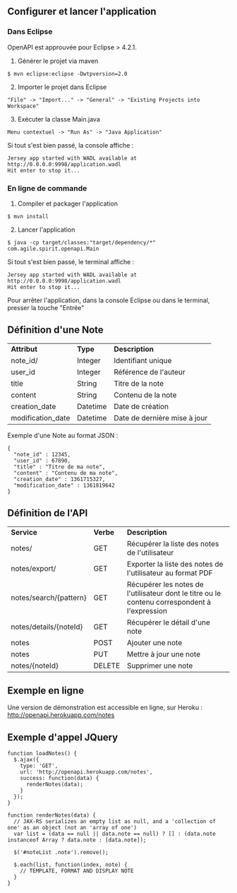 ## Configurer et lancer l'application

### Dans Eclipse
OpenAPI est approuvée pour Eclipse > 4.2.1.

1. Générer le projet via maven
<pre><code>$ mvn eclipse:eclipse -Dwtpversion=2.0</code></pre>

2. Importer le projet dans Eclipse
<pre><code>"File" -> "Import..." -> "General" -> "Existing Projects into Workspace"</code></pre>
3. Exécuter la classe Main.java
<pre><code>Menu contextuel -> "Run As" -> "Java Application"</code></pre>

Si tout s'est bien passé, la console affiche :
<pre><code>Jersey app started with WADL available at http://0.0.0.0:9998/application.wadl
Hit enter to stop it...</code></pre>

### En ligne de commande

1. Compiler et packager l'application
<pre><code>$ mvn install</code></pre>

2. Lancer l'application
<pre><code>$ java -cp target/classes:"target/dependency/*" com.agile.spirit.openapi.Main</code></pre>

Si tout s'est bien passé, le terminal affiche :
<pre><code>Jersey app started with WADL available at http://0.0.0.0:9998/application.wadl
Hit enter to stop it...</code></pre>

Pour arrêter l'application, dans la console Eclipse ou dans le terminal, presser la touche "Entrée"

## Définition d'une Note

<table>
  <tr>
    <td><b>Attribut</b></td>
    <td><b>Type</b></td>
    <td><b>Description</b></td>
  </tr>
  <tr>
    <td>note_id/</td>
    <td>Integer</td>
    <td>Identifiant unique</td>
  </tr>
  <tr>
    <td>user_id</td>
    <td>Integer</td>
    <td>Référence de l'auteur</td>
  </tr>
  <tr>
    <td>title</td>
    <td>String</td>
    <td>Titre de la note</td>
  </tr>
  <tr>
    <td>content</td>
    <td>String</td>
    <td>Contenu de la note</td>
  </tr>
  <tr>
    <td>creation_date</td>
    <td>Datetime</td>
    <td>Date de création</td>
  </tr>
  <tr>
    <td>modification_date</td>
    <td>Datetime</td>
    <td>Date de dernière mise à jour</td>
  </tr>
</table>

Exemple d'une Note au format JSON :

<pre><code>{
  "note_id" : 12345,
  "user_id" : 67890,
  "title" : "Titre de ma note",
  "content" : "Contenu de ma note",
  "creation_date" : 1361715327,
  "modification_date" : 1361819642
}</code></pre>

## Définition de l'API

<table>
  <tr>
    <td><b>Service</b></td>
    <td><b>Verbe</b></td>
    <td><b>Description</b></td>
  </tr>
  <tr>
    <td>notes/</td>
    <td>GET</td>
    <td>Récupérer la liste des notes de l'utilisateur</td>
  </tr>
  <tr>
    <td>notes/export/</td>
    <td>GET</td>
    <td>Exporter la liste des notes de l'utilisateur au format PDF</td>
  </tr>
  <tr>
    <td>notes/search/{pattern}</td>
    <td>GET</td>
    <td>Récupérer les notes de l'utilisateur dont le titre ou le contenu correspondent à l'expression</td>
  </tr>
  <tr>
    <td>notes/details/{noteId}</td>
    <td>GET</td>
    <td>Récupérer le détail d'une note</td>
  </tr>
  <tr>
    <td>notes</td>
    <td>POST</td>
    <td>Ajouter une note</td>
  </tr>
  <tr>
    <td>notes</td>
    <td>PUT</td>
    <td>Mettre à jour une note</td>
  </tr>
  <tr>
    <td>notes/{noteId}</td>
    <td>DELETE</td>
    <td>Supprimer une note</td>
  </tr>
</table>

## Exemple en ligne

Une version de démonstration est accessible en ligne, sur Heroku : http://openapi.herokuapp.com/notes

## Exemple d'appel JQuery

<pre><code>function loadNotes() {
  $.ajax({
    type: 'GET',
    url: 'http://openapi.herokuapp.com/notes',
    success: function(data) {
      renderNotes(data);
    }
  });  
}

function renderNotes(data) {
  // JAX-RS serializes an empty list as null, and a 'collection of one' as an object (not an 'array of one')
  var list = (data == null || data.note == null) ? [] : (data.note instanceof Array ? data.note : [data.note]);

  $('#noteList .note').remove();
  
  $.each(list, function(index, note) {
    // TEMPLATE, FORMAT AND DISPLAY NOTE
  }
}</code></pre>
